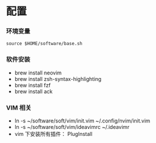 # 配置

###  环境变量

``` shell
source $HOME/software/base.sh
```


### 软件安装
  - brew install neovim
  - brew install zsh-syntax-highlighting
  - brew install fzf
  - brew install ack


### VIM 相关
  -  ln -s ~/software/soft/vim/init.vim ~/.config/nvim/init.vim
  -  ln -s ~/software/soft/vim/ideavimrc  ~/.ideavimr
  - vim 下安装所有插件： PlugInstall 